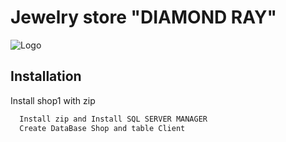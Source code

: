 
# Jewelry store "DIAMOND RAY"


![Logo](https://sun9-41.userapi.com/impg/-qKDKCX_-cXpsMvtZYgwcXYAClEbmi0HUnPaRA/sAArQxiRMQk.jpg?size=300x300&quality=96&sign=a94d874610cdd8ad317e6931171f9649&type=album)


## Installation

Install shop1 with zip

```bash
  Install zip and Install SQL SERVER MANAGER 
  Create DataBase Shop and table Client
```
    
